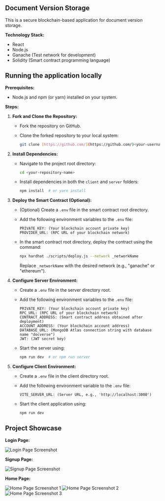 ## Document Version Storage

This is a secure blockchain-based application for document version storage.

**Technology Stack:**

* React
* Node.js
* Ganache (Test network for development)
* Solidity (Smart contract programming language)

## Running the application locally

**Prerequisites:**

- Node.js and npm (or yarn) installed on your system.

**Steps:**

1. **Fork and Clone the Repository:**
   - Fork the repository on GitHub.
   - Clone the forked repository to your local system:

     ```bash
     git clone [https://github.com/](https://github.com/)<your-username>/<your-repository-name>.git
     ```

2. **Install Dependencies:**
   - Navigate to the project root directory:

     ```bash
     cd <your-repository-name>
     ```

   - Install dependencies in both the `client` and `server` folders:

     ```bash
     npm install  # or yarn install
     ```

3. **Deploy the Smart Contract (Optional):**

   - (Optional) Create a `.env` file in the smart contract root directory.
   - Add the following environment variables to the `.env` file:
      ```
      PRIVATE_KEY: (Your blockchain account private key)
      PROVIDER_URL: (RPC URL of your blockchain network)
      ```
   - In the smart contract root directory, deploy the contract using the command:

     ```bash
     npx hardhat ./scripts/deploy.js --network _networkName
     ```

     Replace `_networkName` with the desired network (e.g., "ganache" or "ethereum").

4. **Configure Server Environment:**
   - Create a `.env` file in the server directory root.
   - Add the following environment variables to the `.env` file:
      ```
      PRIVATE_KEY: (Your blockchain account private key)
      RPC_URL: (RPC URL of your blockchain network)
      CONTRACT_ADDRESS: (Smart contract address obtained after deployment)
      ACCOUNT_ADDRESS: (Your blockchain account address)
      DATABASE_URL: (MongoDB Atlas connection string with database name "docverse")
      JWT: (JWT secret key)
      ```

   - Start the server using:

     ```bash
     npm run dev  # or npm run server
     ```

5. **Configure Client Environment:**
   - Create a `.env` file in the client directory root.
   - Add the following environment variable to the `.env` file:
      ```
      VITE_SERVER_URL: (Server URL, e.g., 'http://localhost:3000')
      ```

   - Start the client application using:

     ```bash
     npm run dev
     ```

## Project Showcase

**Login Page:**

![Login Page Screenshot](https://github.com/MAYANKRATRE10/DocVerse/assets/82997237/fe782fe2-ce4e-4cbb-aa45-3b5f1fb3d710)

**Signup Page:**

![Signup Page Screenshot](https://github.com/MAYANKRATRE10/DocVerse/assets/82997237/e2613c18-174f-488d-b722-630e00a57a47)

**Home Page:**

![Home Page Screenshot 1](https://github.com/MAYANKRATRE10/DocVerse/assets/82997237/3fa19074-d563-4130-b4a3-f352ded19f23)
![Home Page Screenshot 2](https://github.com/MAYANKRATRE10/DocVerse/assets/82997237/3c7dc8ce-8545-4ee8-ae83-d6d402a21de5)
![Home Page Screenshot 3](https://github.com/MAYANKRATRE10/DocVerse/assets/82997237/2e508c89-35f5-4ab0-bff0-276138658f11)

